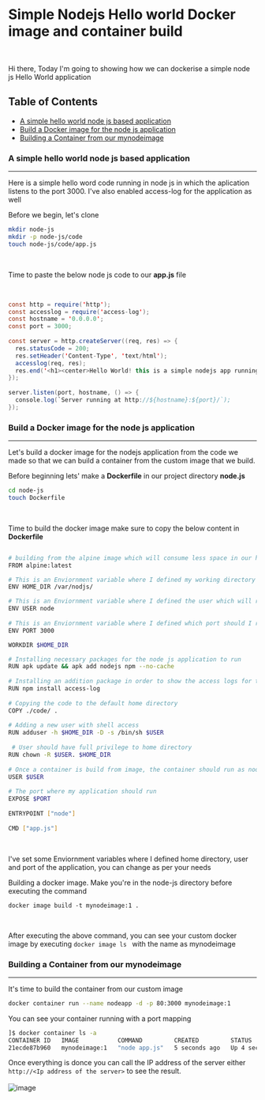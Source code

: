 # Simple Nodejs Hello world Docker image and container build
<br />

Hi there, Today I'm going to showing how we can dockerise a simple node js Hello World application

## Table of Contents
* [A simple hello world node js based application](#a-simple-hello-world-node-js-based-application)
* [Build a Docker image for the node js application](#build-a-docker-image-for-the-node-js-application)
* [Building a Container from our mynodeimage](#building-a-container-from-our-mynodeimage )


### A simple hello world node js based application
***
Here is a simple hello word code running in node js in which the aplication listens to the port 3000. I've also enabled access-log for the application as well
<br />

Before we begin, let's clone
```sh
mkdir node-js
mkdir -p node-js/code
touch node-js/code/app.js
```
<br />

Time to paste the below node js code to our **app.js** file

<br />

```java
const http = require('http');
const accesslog = require('access-log');
const hostname = '0.0.0.0';
const port = 3000;
 
const server = http.createServer((req, res) => {
  res.statusCode = 200;
  res.setHeader('Content-Type', 'text/html');
  accesslog(req, res);
  res.end('<h1><center>Hello World! this is a simple nodejs app running in a Docker container</h1></center>');
});
 
server.listen(port, hostname, () => {
  console.log(`Server running at http://${hostname}:${port}/`);
});
```

### Build a Docker image for the node js application
***

Let's build a docker image for the nodejs application from the code we made so that we can build a container from the custom image that we build.

Before beginning lets' make a **Dockerfile** in our project directory **node.js**

```sh
cd node-js
touch Dockerfile
```
<br />

Time to build the docker image make sure to copy the below content in **Dockerfile**

```sh

# building from the alpine image which will consume less space in our host machine
FROM alpine:latest

# This is an Enviornment variable where I defined my working directory of application
ENV HOME_DIR /var/nodjs/

# This is an Enviornment variable where I defined the user which will run on the appliaction
ENV USER node
 
# This is an Enviornment variable where I defined which port should I run in the application
ENV PORT 3000

WORKDIR $HOME_DIR

# Installing necessary packages for the node js application to run
RUN apk update && apk add nodejs npm --no-cache
 
# Installing an addition package in order to show the access logs for the applicatiom
RUN npm install access-log
 
# Copying the code to the default home directory 
COPY ./code/ .
 
# Adding a new user with shell access 
RUN adduser -h $HOME_DIR -D -s /bin/sh $USER
 
 # User should have full privilege to home directory
RUN chown -R $USER. $HOME_DIR
 
# Once a container is build from image, the container should run as node user, this is for security purpose
USER $USER
 
# The port where my application should run 
EXPOSE $PORT
 
ENTRYPOINT ["node"]
 
CMD ["app.js"]
```
<br />

I've set some Enviornment variables where I defined home directory, user and port of the application, you can change as per your needs
<br />

Building a docker image. Make you're in the node-js directory before executing the command
```
docker image build -t mynodeimage:1 .
```
<br />

After executing the above command, you can see your custom docker image by executing ```docker image ls ``` with the name as mynodeimage


### Building a Container from our mynodeimage 
***

It's time to build the container from our custom image 
```sh
docker container run --name nodeapp -d -p 80:3000 mynodeimage:1
```

You can see your container running with a port mapping
```sh
]$ docker container ls -a
CONTAINER ID   IMAGE           COMMAND         CREATED         STATUS         PORTS                                   NAMES
21ecde87b960   mynodeimage:1   "node app.js"   5 seconds ago   Up 4 seconds   0.0.0.0:80->3000/tcp, :::80->3000/tcp   nodeapp

```

Once everything is donce you can call the IP address of the server either ```http://<Ip address of the server>``` to see the result.
 <br />
 <br />
![image](https://github.com/Chris-luiz-16/Simple-Nodejs-Hello-world-Docker-image-and-container-build/assets/128575317/b6056311-0add-4b06-b99d-80b820cbcff1)
